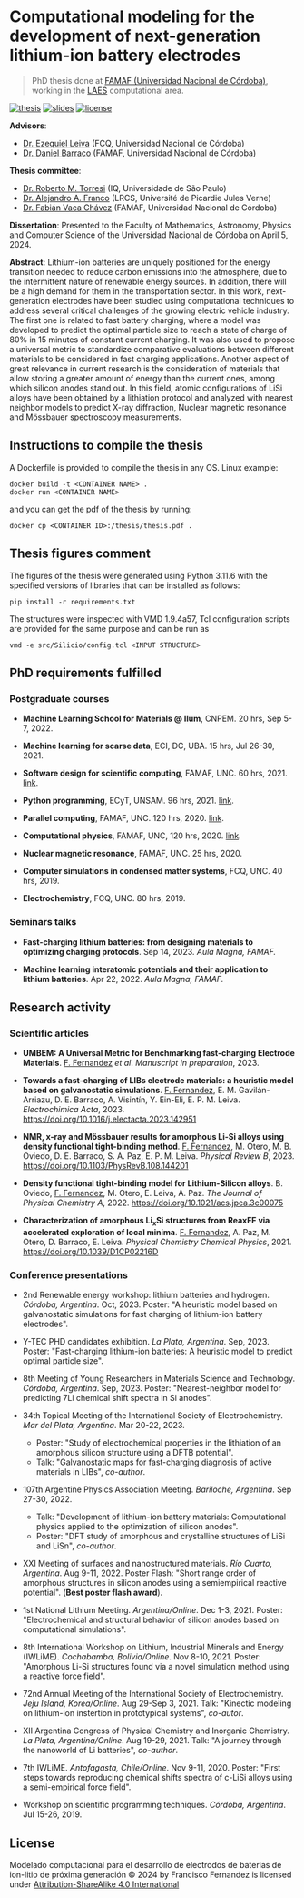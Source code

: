 # Computational modeling for the development of next-generation lithium-ion battery electrodes

> PhD thesis done at [FAMAF (Universidad Nacional de Córdoba)](https://www.famaf.unc.edu.ar/), working in the [LAES](http://www.laesunc.com/laes/) computational area.

[![thesis](https://img.shields.io/badge/rdu-thesis-e59b63)](https://rdu.unc.edu.ar/handle/11086/nid)
[![slides](https://img.shields.io/badge/dissertation-slides-f6bc0d)](https://docs.google.com/presentation/d/1AJjBloOVPwDa9H68Ac1sZ8KyvpRNlKRnkjJMwA76x50/edit?usp=sharing)
[![license](https://img.shields.io/badge/license-cc%20by%20sa%204.0-15a300)](https://creativecommons.org/licenses/by-sa/4.0/)

**Advisors**: 
+ [Dr. Ezequiel Leiva](https://scholar.google.com/citations?user=Hi9f4aUAAAAJ&hl=en) (FCQ, Universidad Nacional de Córdoba) 
+ [Dr. Daniel Barraco](https://scholar.google.com/citations?user=DzOhPJMAAAAJ&hl=en) (FAMAF, Universidad Nacional de Córdoba)

**Thesis committee**: 
+ [Dr. Roberto M. Torresi](https://scholar.google.com/citations?user=1EOqiw0AAAAJ&hl=en&oi=ao) (IQ, Universidade de São Paulo)
+ [Dr. Alejandro A. Franco](https://scholar.google.com/citations?user=tzx61H8AAAAJ&hl=en&oi=ao) (LRCS, Université de Picardie Jules Verne)
+ [Dr. Fabián Vaca Chávez](https://scholar.google.com/citations?user=XZEcNGQAAAAJ&hl=en&oi=ao) (FAMAF, Universidad Nacional de Córdoba)

**Dissertation**: Presented to the Faculty of Mathematics, Astronomy, Physics and Computer Science of the Universidad Nacional de Córdoba on April 5, 2024.

**Abstract**: Lithium-ion batteries are uniquely positioned for the energy transition needed to reduce carbon emissions into the atmosphere, due to the intermittent nature of renewable energy sources. In addition, there will be a high demand for them in the transportation sector. In this work, next-generation electrodes have been studied using computational techniques to address several critical challenges of the growing electric vehicle industry. The first one is related to fast battery charging, where a model was developed to predict the optimal particle size to reach a state of charge of 80% in 15 minutes of constant current charging. It was also used to propose a universal metric to standardize comparative evaluations between different materials to be considered in fast charging applications. Another aspect of great relevance in current research is the consideration of materials that allow storing a greater amount of energy than the current ones, among which silicon anodes stand out. In this field, atomic configurations of LiSi alloys have been obtained by a lithiation protocol and analyzed with nearest neighbor models to predict X-ray diffraction, Nuclear magnetic resonance and Mössbauer spectroscopy measurements.


## Instructions to compile the thesis

A Dockerfile is provided to compile the thesis in any OS. Linux example:
```
docker build -t <CONTAINER NAME> .
docker run <CONTAINER NAME>
```
and you can get the pdf of the thesis by running:
```
docker cp <CONTAINER ID>:/thesis/thesis.pdf .
```


## Thesis figures comment

The figures of the thesis were generated using Python 3.11.6 with the specified
versions of libraries that can be installed as follows:
```
pip install -r requirements.txt
```

The structures were inspected with VMD 1.9.4a57, Tcl configuration scripts are 
provided for the same purpose and can be run as
```
vmd -e src/Silicio/config.tcl <INPUT STRUCTURE>
```


## PhD requirements fulfilled

### Postgraduate courses

+ **Machine Learning School for Materials @ Ilum**, CNPEM. 20 hrs, Sep 5-7, 2022.

+ **Machine learning for scarse data**, ECI, DC, UBA. 15 hrs, Jul 26-30, 2021.

+ **Software design for scientific computing**, FAMAF, UNC. 60 hrs, 2021. 
[link](https://github.com/leliel12/diseno_sci_sfw).

+ **Python programming**, ECyT, UNSAM. 96 hrs, 2021.
[link](https://github.com/python-unsam/Programacion_en_Python_UNSAM).

+ **Parallel computing**, FAMAF, UNC. 120 hrs, 2020. 
[link](https://cs.famaf.unc.edu.ar/~nicolasw/Docencia/CP/2020/index.html).

+ **Computational physics**, FAMAF, UNC, 120 hrs, 2020.
[link](https://github.com/fernandezfran/fiscomp).

+ **Nuclear magnetic resonance**, FAMAF, UNC. 25 hrs, 2020.

+ **Computer simulations in condensed matter systems**, FCQ, UNC. 40 hrs, 2019.

+ **Electrochemistry**, FCQ, UNC. 80 hrs, 2019.


### Seminars talks

+ **Fast-charging lithium batteries: from designing materials to optimizing 
charging protocols**. Sep 14, 2023. _Aula Magna, FAMAF._

+ **Machine learning interatomic potentials and their application to lithium 
batteries**. Apr 22, 2022. _Aula Magna, FAMAF._ 


## Research activity

### Scientific articles

+ **UMBEM: A Universal Metric for Benchmarking fast-charging Electrode Materials**.
<ins>F. Fernandez</ins> _et al_. _Manuscript in preparation_, 2023.

+ **Towards a fast-charging of LIBs electrode materials: a heuristic model based on galvanostatic simulations**. <ins>F. Fernandez</ins>, E. M. Gavilán-Arriazu, D. E. Barraco, A. Visintín, Y. Ein-Eli, E. P. M. Leiva. _Electrochimica Acta_, 2023. https://doi.org/10.1016/j.electacta.2023.142951

+ **NMR, x-ray and Mössbauer results for amorphous Li-Si alloys using density functional tight-binding method**. <ins>F. Fernandez</ins>, M. Otero, M. B. Oviedo, D. E. Barraco, S. A. Paz, E. P. M. Leiva. _Physical Review B_, 2023. https://doi.org/10.1103/PhysRevB.108.144201

+ **Density functional tight-binding model for Lithium-Silicon alloys**. B. Oviedo, <ins>F. Fernandez</ins>, M. Otero, E. Leiva, A. Paz. _The Journal of Physical Chemistry A_, 2022. https://doi.org/10.1021/acs.jpca.3c00075

+ **Characterization of amorphous Li<sub>x</sub>Si structures from ReaxFF via accelerated exploration of local minima**. <ins>F. Fernandez</ins>, A. Paz, M. Otero, D. Barraco, E. Leiva. _Physical Chemistry Chemical Physics_, 2021. https://doi.org/10.1039/D1CP02216D

### Conference presentations

+ 2nd Renewable energy workshop: lithium batteries and hydrogen. _Córdoba, 
Argentina_. Oct, 2023. Poster: "A heuristic model based on galvanostatic 
simulations for fast charging of lithium-ion battery electrodes".

+ Y-TEC PHD candidates exhibition. _La Plata, Argentina_. Sep, 2023. Poster:
"Fast-charging lithium-ion batteries: A heuristic model to predict optimal 
particle size".

+ 8th Meeting of Young Researchers in Materials Science and Technology. _Córdoba,
Argentina_. Sep, 2023. Poster: "Nearest-neighbor model for predicting 7Li 
chemical shift spectra in Si anodes".

+ 34th Topical Meeting of the International Society of Electrochemistry. _Mar del 
Plata, Argentina_. Mar 20-22, 2023. 
    - Poster: "Study of electrochemical properties in the lithiation of an 
    amorphous silicon structure using a DFTB potential".
    - Talk: "Galvanostatic maps for fast-charging diagnosis of active materials 
    in LIBs", _co-author_.

+ 107th Argentine Physics Association Meeting. _Bariloche, Argentina_. 
Sep 27-30, 2022.
    - Talk: "Development of lithium-ion battery materials: Computational physics 
    applied to the optimization of silicon anodes".
    - Poster: "DFT study of amorphous and crystalline structures of LiSi and 
    LiSn", _co-author_. 

+ XXI Meeting of surfaces and nanostructured materials. _Río Cuarto, Argentina_. 
Aug 9-11, 2022. Poster Flash: "Short range order of amorphous structures in
silicon anodes using a semiempirical reactive potential". (**Best poster flash 
award**).

+ 1st National Lithium Meeting. _Argentina/Online_. Dec 1-3, 2021. Poster: 
"Electrochemical and structural behavior of silicon anodes based on computational 
simulations".

+ 8th International Workshop on Lithium, Industrial Minerals and Energy (IWLiME).
_Cochabamba, Bolivia/Online_. Nov 8-10, 2021. Poster: "Amorphous Li-Si structures 
found via a novel simulation method using a reactive force field". 

+ 72nd Annual Meeting of the International Society of Electrochemistry. 
_Jeju Island, Korea/Online_. Aug 29-Sep 3, 2021. Talk: "Kinectic modeling on 
lithium-ion instertion in prototypical systems", _co-autor_.

+ XII Argentina Congress of Physical Chemistry and Inorganic Chemistry. _La 
Plata, Argentina/Online_. Aug 19-29, 2021. Talk: "A journey through the nanoworld 
of Li batteries", _co-author_.

+ 7th IWLiME. _Antofagasta, Chile/Online_. Nov 9-11, 2020. Poster: "First steps 
towards reproducing chemical shifts spectra of c-LiSi alloys using a 
semi-empirical force field".

+ Workshop on scientific programming techniques. _Córdoba, Argentina_. Jul 15-26, 2019.


## License

Modelado computacional para el desarrollo de electrodos de baterías de ion-litio 
de próxima generación © 2024 by Francisco Fernandez is licensed under 
[Attribution-ShareAlike 4.0 International](http://creativecommons.org/licenses/by-sa/4.0/)
